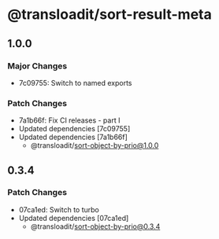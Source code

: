 # @transloadit/sort-result-meta

## 1.0.0

### Major Changes

- 7c09755: Switch to named exports

### Patch Changes

- 7a1b66f: Fix CI releases - part I
- Updated dependencies [7c09755]
- Updated dependencies [7a1b66f]
  - @transloadit/sort-object-by-prio@1.0.0

## 0.3.4

### Patch Changes

- 07ca1ed: Switch to turbo
- Updated dependencies [07ca1ed]
  - @transloadit/sort-object-by-prio@0.3.4
